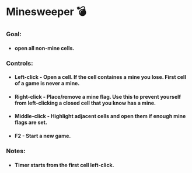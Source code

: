 # Minesweeper :bomb:

### Goal:
* #### open all non-mine cells.

### Controls:

* #### Left-click   - Open a cell. If the cell containes a mine you lose. First cell of a game is never a mine.
* #### Right-click  - Place/remove a mine flag. Use this to prevent yourself from left-clicking a closed cell that you know has a mine.
* #### Middle-click - Highlight adjacent cells and open them if enough mine flags are set.
* #### F2 - Start a new game.

### Notes:

* #### Timer starts from the first cell left-click.
